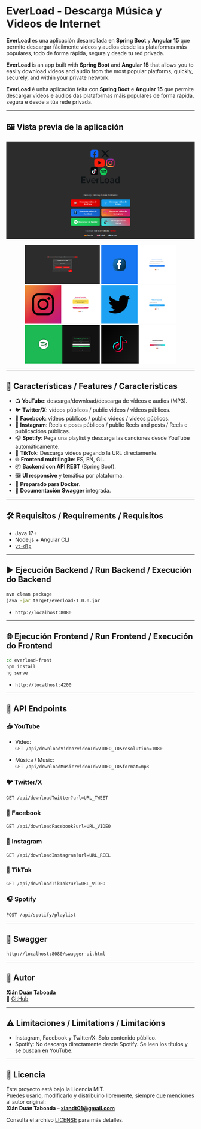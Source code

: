 # EverLoad - Descarga Música y Videos de Internet

**EverLoad** es una aplicación desarrollada en **Spring Boot** y **Angular 15** que permite descargar fácilmente videos y audios desde las plataformas más populares, todo de forma rápida, segura y desde tu red privada.

**EverLoad** is an app built with **Spring Boot** and **Angular 15** that allows you to easily download videos and audio from the most popular platforms, quickly, securely, and within your private network.

**EverLoad** é unha aplicación feita con **Spring Boot** e **Angular 15** que permite descargar vídeos e audios das plataformas máis populares de forma rápida, segura e desde a túa rede privada.

---

## 🖼️ Vista previa de la aplicación

<p align="center">
  <img src="docs/assets/HomeEverload.png" alt="Pantalla principal" width="600"/>
</p>

<p align="center">
  <img src="docs/assets/Download%20from%20YouTube.png" alt="YouTube" width="200"/>
  <img src="docs/assets/Download%20from%20Facebook.png" alt="Facebook" width="200"/>
  <img src="docs/assets/Download%20from%20Instagram.png" alt="Instagram" width="200"/>
  <img src="docs/assets/Download%20from%20X.png" alt="Twitter/X" width="200"/>
  <img src="docs/assets/Spotify.png" alt="Spotify" width="200"/>
  <img src="docs/assets/TIkTok.png" alt="TikTok" width="200">
</p>

---

## 🚀 Características / Features / Características

- 📺 **YouTube**: descarga/download/descarga de vídeos e audios (MP3).
- 🐦 **Twitter/X**: vídeos públicos / public videos / vídeos públicos.
- 📘 **Facebook**: vídeos públicos / public videos / vídeos públicos.
- 📸 **Instagram**: Reels e posts públicos / public Reels and posts / Reels e publicacións públicas.
- 🎧 **Spotify**: Pega una playlist y descarga las canciones desde YouTube automáticamente.
- 🎵 **TikTok**: Descarga vídeos pegando la URL directamente.
- 🌐 **Frontend multilingüe**: ES, EN, GL.
- 📦 **Backend con API REST** (Spring Boot).
- 🖼️ **UI responsive** y temática por plataforma.
- 🐳 **Preparado para Docker**.
- 📜 **Documentación Swagger** integrada.

---

## 🛠️ Requisitos / Requirements / Requisitos

- Java 17+
- Node.js + Angular CLI
- [`yt-dlp`](https://github.com/yt-dlp/yt-dlp)

---

## ▶️ Ejecución Backend / Run Backend / Execución do Backend

```bash
mvn clean package
java -jar target/everload-1.0.0.jar
```

- `http://localhost:8080`

---

## 🌐 Ejecución Frontend / Run Frontend / Execución do Frontend

```bash
cd everload-front
npm install
ng serve
```

- `http://localhost:4200`

---

## 🔗 API Endpoints

### 📥 YouTube

- Video:  
  `GET /api/downloadVideo?videoId=VIDEO_ID&resolution=1080`

- Música / Music:  
  `GET /api/downloadMusic?videoId=VIDEO_ID&format=mp3`

### 🐦 Twitter/X

`GET /api/downloadTwitter?url=URL_TWEET`

### 📘 Facebook

`GET /api/downloadFacebook?url=URL_VIDEO`

### 📸 Instagram

`GET /api/downloadInstagram?url=URL_REEL`

### 🎵 TikTok

`GET /api/downloadTikTok?url=URL_VIDEO`

### 🎧 Spotify

`POST /api/spotify/playlist`

---

## 📜 Swagger

`http://localhost:8080/swagger-ui.html`

---

## 👤 Autor

**Xián Duán Taboada**  
🔗 [GitHub](https://github.com/xianDT01)

---

## ⚠️ Limitaciones / Limitations / Limitacións

- Instagram, Facebook y Twitter/X: Solo contenido público.
- Spotify: No descarga directamente desde Spotify. Se leen los títulos y se buscan en YouTube.

---

## 📝 Licencia

Este proyecto está bajo la Licencia MIT.  
Puedes usarlo, modificarlo y distribuirlo libremente, siempre que menciones al autor original:  
**Xián Duán Taboada – xiandt01@gmail.com**

Consulta el archivo [LICENSE](./LICENSE) para más detalles.
